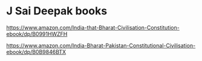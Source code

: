 # J Sai Deepak books
https://www.amazon.com/India-that-Bharat-Civilisation-Constitution-ebook/dp/B0991HWZFH

https://www.amazon.com/India-Bharat-Pakistan-Constitutional-Civilisation-ebook/dp/B0B9846BTX

